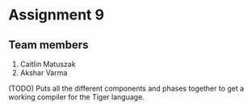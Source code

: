# Assignment 9
## Team members
1. Caitlin Matuszak
2. Akshar Varma

(TODO)
Puts all the different components and phases together to get a working compiler for the Tiger language.
